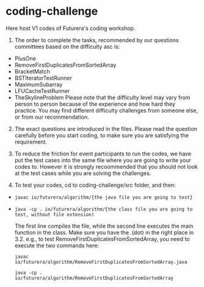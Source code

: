 # coding-challenge
Here host V1 codes of Futurera's coding workshop.

1. The order to complete the tasks, recommended by our questions committees based on the difficulty asc is:
  - PlusOne
  - RemoveFirstDuplicatesFromSortedArray
  - BracketMatch
  - BSTIteratorTestRunner
  - MaximumSubarray
  - LFUCacheTestRunner
  - TheSkylineProblem
Please note that the difficulty level may vary from person to person because of the experience and how hard they practice. You may find different difficulty challenges from someone else, or from our recommendation.

2. The exact questions are introduced in the files. Please read the question carefully before you start coding, to make sure you are satisfying the requirement.

3. To reduce the friction for event participants to run the codes, we have put the test cases into the same file where you are going to write your codes to. However it is strongly recoommended that you should not look at the test cases while you are solving the challenges.

4. To test your codes, cd to coding-challenge/src folder, and then:

  - `javac io/futurera/algorithm/{the java file you are going to test}`
  - `java -cp . io/futurera/algorithm/{the class file you are going to test, without file extension)`
  
    The first line compiles the file, while the second line executes the main function in the class. Make sure you have the .(dot) in the right place in 3.2.
    e.g., to test RemoveFirstDuplicatesFromSortedArray, you need to execute the two commands here:
  
    `javac io/futurera/algorithm/RemoveFirstDuplicatesFromSortedArray.java`
  
    `java -cp . io/futurera/algorithm/RemoveFirstDuplicatesFromSortedArray`
  
